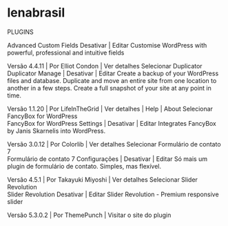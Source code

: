 # lenabrasil

PLUGINS
	
Advanced Custom Fields
Desativar | Editar
Customise WordPress with powerful, professional and intuitive fields

Versão 4.4.11 | Por Elliot Condon | Ver detalhes
Selecionar Duplicator	
Duplicator
Manage | Desativar | Editar
Create a backup of your WordPress files and database. Duplicate and move an entire site from one location to another in a few steps. Create a full snapshot of your site at any point in time.

Versão 1.1.20 | Por LifeInTheGrid | Ver detalhes | Help | About
Selecionar FancyBox for WordPress	
FancyBox for WordPress
Settings | Desativar | Editar
Integrates FancyBox by Janis Skarnelis into WordPress.

Versão 3.0.12 | Por Colorlib | Ver detalhes
Selecionar Formulário de contato 7	
Formulário de contato 7
Configurações | Desativar | Editar
Só mais um plugin de formulário de contato. Simples, mas flexível.

Versão 4.5.1 | Por Takayuki Miyoshi | Ver detalhes
Selecionar Slider Revolution	
Slider Revolution
Desativar | Editar
Slider Revolution - Premium responsive slider

Versão 5.3.0.2 | Por ThemePunch | Visitar o site do plugin
